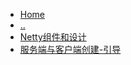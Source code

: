 * [Home](/)
* [..](../_sidebar.md)
* [Netty组件和设计](/netty/netty-组件和设计.md)
* [服务端与客户端创建-引导](/netty/引导.md)